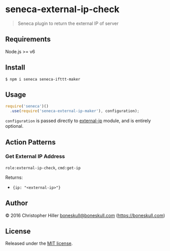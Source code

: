 # seneca-external-ip-check

> Seneca plugin to return the external IP of server

## Requirements

Node.js >= v6

## Install

```shell
$ npm i seneca seneca-ifttt-maker
```

## Usage

```js
require('seneca')()
  .use(require('seneca-external-ip-maker'), configuration);
```

`configuration` is passed directly to [external-ip](https://www.npmjs.com/package/external-ip) module, and is entirely optional.

## Action Patterns

### Get External IP Address

`role:external-ip-check`, `cmd:get-ip`

Returns:
- `{ip: "<external-ip>"}`

## Author

© 2016 Christopher Hiller <boneskull@boneskull.com> (https://boneskull.com)

## License

Released under the [MIT license](http://boneskull.mit-license.org).
